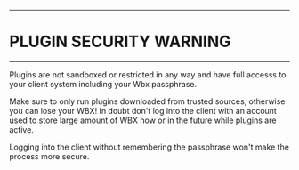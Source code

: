 ----
# PLUGIN SECURITY WARNING #

----
Plugins are not sandboxed or restricted in any way and have full accesss
to your client system including your Wbx passphrase.

Make sure to only run plugins downloaded from trusted sources, otherwise
you can lose your WBX! In doubt don't log into the client with an account
used to store large amount of WBX now or in the future while plugins
are active.

Logging into the client without remembering the passphrase won't make
the process more secure.
